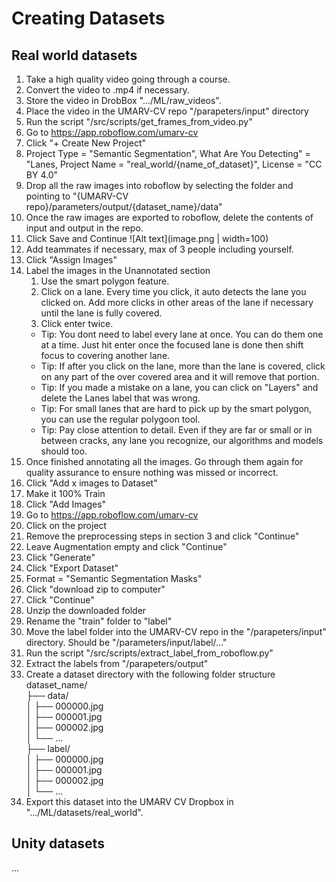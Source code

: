 # Creating Datasets

## Real world datasets

1. Take a high quality video going through a course.
2. Convert the video to .mp4 if necessary.
3. Store the video in DrobBox ".../ML/raw_videos".
4. Place the video in the UMARV-CV repo "/parapeters/input" directory
5. Run the script "/src/scripts/get_frames_from_video.py"
6. Go to https://app.roboflow.com/umarv-cv
7. Click "+ Create New Project"
8. Project Type = "Semantic Segmentation", What Are You Detecting" = "Lanes, Project Name = "real_world/{name_of_dataset}", License = "CC BY 4.0"
9. Drop all the raw images into roboflow by selecting the folder and pointing to "{UMARV-CV repo}/parameters/output/{dataset_name}/data"
10. Once the raw images are exported to roboflow, delete the contents of input and output in the repo.
11. Click Save and Continue
![Alt text](image.png | width=100)
12. Add teammates if necessary, max of 3 people including yourself.
13. Click "Assign Images"
14. Label the images in the Unannotated section
    1. Use the smart polygon feature.
    2. Click on a lane. Every time you click, it auto detects the lane you clicked on. Add more clicks in other areas of the lane if necessary until the lane is fully covered.
    3. Click enter twice.
    - Tip: You dont need to label every lane at once. You can do them one at a time. Just hit enter once the focused lane is done then shift focus to covering another lane.
    - Tip: If after you click on the lane, more than the lane is covered, click on any part of the over covered area and it will remove that portion.
    - Tip: If you made a mistake on a lane, you can click on "Layers" and delete the Lanes label that was wrong.
    - Tip: For small lanes that are hard to pick up by the smart polygon, you can use the regular polygoon tool.
    - Tip: Pay close attention to detail. Even if they are far or small or in between cracks, any lane you recognize, our algorithms and models should too.
15. Once finished annotating all the images. Go through them again for quality assurance to ensure nothing was missed or incorrect.
16. Click "Add x images to Dataset"
17. Make it 100% Train
18. Click "Add Images"
19. Go to https://app.roboflow.com/umarv-cv
20. Click on the project
21. Remove the preprocessing steps in section 3 and click "Continue"
22. Leave Augmentation empty and click "Continue"
23. Click "Generate"
24. Click "Export Dataset"
25. Format = "Semantic Segmentation Masks"
26. Click "download zip to computer"
27. Click "Continue"
28. Unzip the downloaded folder
29. Rename the "train" folder to "label"
30. Move the label folder into the UMARV-CV repo in the "/parapeters/input" directory. Should be "/parameters/input/label/..."
31. Run the script "/src/scripts/extract_label_from_roboflow.py"
32. Extract the labels from "/parapeters/output"
32. Create a dataset directory with the following folder structure <br>
dataset_name/ <br>
├── data/ <br>
│ ├── 000000.jpg <br>
│ ├── 000001.jpg <br>
│ ├── 000002.jpg <br>
│ └── ... <br>
├── label/ <br>
│ ├── 000000.jpg <br>
│ ├── 000001.jpg <br>
│ ├── 000002.jpg <br>
│ └── ...
33. Export this dataset into the UMARV CV Dropbox in ".../ML/datasets/real_world".

## Unity datasets

...